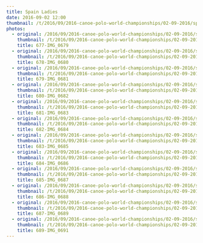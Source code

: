 ```yaml
---
title: Spain Ladies 
date: 2016-09-02 12:00
thumbnail: /t/2016/09/2016-canoe-polo-world-championships/02-09-2016/spain-ladies/677-img_0679.jpg
photos:
  - original: /2016/09/2016-canoe-polo-world-championships/02-09-2016/spain-ladies/677-img_0679.jpg
    thumbnail: /t/2016/09/2016-canoe-polo-world-championships/02-09-2016/spain-ladies/677-img_0679.jpg
    title: 677-IMG_0679
  - original: /2016/09/2016-canoe-polo-world-championships/02-09-2016/spain-ladies/678-img_0680.jpg
    thumbnail: /t/2016/09/2016-canoe-polo-world-championships/02-09-2016/spain-ladies/678-img_0680.jpg
    title: 678-IMG_0680
  - original: /2016/09/2016-canoe-polo-world-championships/02-09-2016/spain-ladies/679-img_0681.jpg
    thumbnail: /t/2016/09/2016-canoe-polo-world-championships/02-09-2016/spain-ladies/679-img_0681.jpg
    title: 679-IMG_0681
  - original: /2016/09/2016-canoe-polo-world-championships/02-09-2016/spain-ladies/680-img_0682.jpg
    thumbnail: /t/2016/09/2016-canoe-polo-world-championships/02-09-2016/spain-ladies/680-img_0682.jpg
    title: 680-IMG_0682
  - original: /2016/09/2016-canoe-polo-world-championships/02-09-2016/spain-ladies/681-img_0683.jpg
    thumbnail: /t/2016/09/2016-canoe-polo-world-championships/02-09-2016/spain-ladies/681-img_0683.jpg
    title: 681-IMG_0683
  - original: /2016/09/2016-canoe-polo-world-championships/02-09-2016/spain-ladies/682-img_0684.jpg
    thumbnail: /t/2016/09/2016-canoe-polo-world-championships/02-09-2016/spain-ladies/682-img_0684.jpg
    title: 682-IMG_0684
  - original: /2016/09/2016-canoe-polo-world-championships/02-09-2016/spain-ladies/683-img_0685.jpg
    thumbnail: /t/2016/09/2016-canoe-polo-world-championships/02-09-2016/spain-ladies/683-img_0685.jpg
    title: 683-IMG_0685
  - original: /2016/09/2016-canoe-polo-world-championships/02-09-2016/spain-ladies/684-img_0686.jpg
    thumbnail: /t/2016/09/2016-canoe-polo-world-championships/02-09-2016/spain-ladies/684-img_0686.jpg
    title: 684-IMG_0686
  - original: /2016/09/2016-canoe-polo-world-championships/02-09-2016/spain-ladies/685-img_0687.jpg
    thumbnail: /t/2016/09/2016-canoe-polo-world-championships/02-09-2016/spain-ladies/685-img_0687.jpg
    title: 685-IMG_0687
  - original: /2016/09/2016-canoe-polo-world-championships/02-09-2016/spain-ladies/686-img_0688.jpg
    thumbnail: /t/2016/09/2016-canoe-polo-world-championships/02-09-2016/spain-ladies/686-img_0688.jpg
    title: 686-IMG_0688
  - original: /2016/09/2016-canoe-polo-world-championships/02-09-2016/spain-ladies/687-img_0689.jpg
    thumbnail: /t/2016/09/2016-canoe-polo-world-championships/02-09-2016/spain-ladies/687-img_0689.jpg
    title: 687-IMG_0689
  - original: /2016/09/2016-canoe-polo-world-championships/02-09-2016/spain-ladies/689-img_0691.jpg
    thumbnail: /t/2016/09/2016-canoe-polo-world-championships/02-09-2016/spain-ladies/689-img_0691.jpg
    title: 689-IMG_0691
---
```

